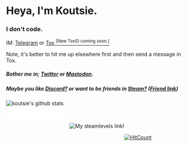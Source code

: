 # Heya, I'm Koutsie. 
### I don't code.

IM: [Telegram](https://t.me/scafizion) or <a href="">Tox <sup>[New ToxID coming soon.]</sup> </a>

Note, it's better to hit me up elsewhere first and then send a message in Tox.
##### Bother me in; [Twitter](https://twitter.com/notkoutsie) or [Mastodon](https://mastodon.technology/@koutsie).
##### Maybe you like [Discord?](https://dsc.bio/ko) or want to be friends in [Steam?](https://steamcommunity.com/id/koutsie/) ([Friend link](https://s.team/p/pvc-bmhq))


![koutsie's github stats](https://github-readme-stats.vercel.app/api?username=koutsie&show_icons=true&hide_border=true&theme=synthwave)<br>



<a href="https://www.binance.com/en/register?ref=J9CS2OPJ" target="_blank"><img src="sex.svg" alt="Binance" align="left" height="38" ></a><br>



<a href="https://steamlevels.com/r/k" target="_blank"><img src="https://static.steamlevels.com/img/SteamLevelsGif.gif" alt="My steamlevels link!" align="left" height="38" ></a><br>


[![HitCount](http://hits.dwyl.com/koutsie/koutsie.svg)](http://hits.dwyl.com/koutsie/koutsie)

